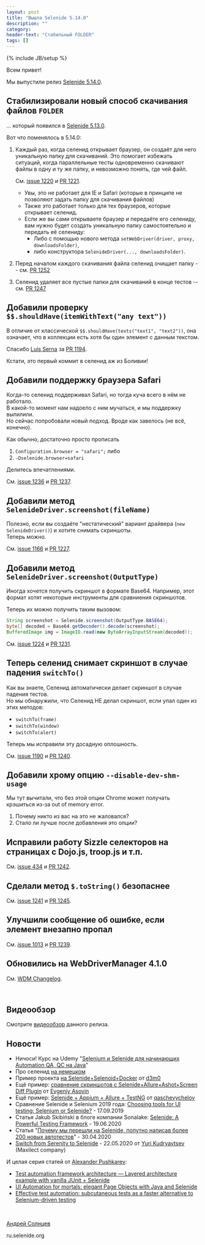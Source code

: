 ```yaml
---
layout: post
title: "Вышла Selenide 5.14.0"
description: ""
category:
header-text: "Стабильный FOLDER"
tags: []
---
```

{% include JB/setup %}

Всем привет!

Мы выпустили релиз [Selenide 5.14.0](https://github.com/selenide/selenide/milestone/101?closed=1).  
  

## Стабилизировали новый способ скачивания файлов `FOLDER`

... который появился в [Selenide 5.13.0](/2020/07/08/selenide-5.13.0/). 

Вот что поменялось в 5.14.0:
1. Каждый раз, когда селенид открывает браузер, он создаёт для него уникальную папку для скачиваний. 
   Это помогает избежать ситуаций, когда параллельные тесты одновременно скачивают файлы в одну и ту же папку, и невозможно понять, где чей файл.  

   См. [issue 1220](https://github.com/selenide/selenide/issues/1220) и [PR 1221](https://github.com/selenide/selenide/pull/1221).  

      * Увы, это не работает для IE и Safari (которые в принципе не позволяют задать папку для скачивания файлов)  
      * Также это работает только для тех браузеров, которые открывает селенид. 
      * Если же вы сами открываете браузер и передаёте его селениду, вам нужно будет создать уникальную папку самостоятельно и передать её селениду:  
        * Либо с помощью нового метода `setWebDriver(driver, proxy, downloadsFolder)`,  
        * либо конструктора `SelenideDriver(..., downloadsFolder)`.    

2. Перед началом каждого скачивания файла селенид очищает папку  --  см. [PR 1252](https://github.com/selenide/selenide/pull/1252)
3. Селенид удаляет все пустые папки для скачиваний в конце тестов  --  см. [PR 1247](https://github.com/selenide/selenide/pull/1247)


## Добавили проверку `$$.shouldHave(itemWithText("any text"))`

В отличие от классической `$$.shouldHave(texts("text1", "text2"))`, она означает, что в коллекции есть хотя бы один элемент с данным текстом.   

Спасибо [Luis Serna](https://github.com/LuisOsv) за [PR 1194](https://github.com/selenide/selenide/pull/1194).  

Кстати, это первый коммит в селенид аж из Боливии!


## Добавили поддержку браузера Safari

Когда-то селенид поддерживал Safari, но тогда куча всего в нём не работало.  
В какой-то момент нам надоело с ним мучаться, и мы поддержку выпилили.  
Но сейчас попробовали новый подход. Вроде как завелось (не всё, конечно).  

Как обычно, достаточно просто прописать
1. `Configuration.browser = "safari";` либо
2. `-Dselenide.browser=safari`

Делитесь впечатлениями.  

См. [issue 1236](https://github.com/selenide/selenide/issues/1236) и [PR 1237](https://github.com/selenide/selenide/pull/1237).


## Добавили метод `SelenideDriver.screenshot(fileName)`

Полезно, если вы создаёте "нестатический" вариант драйвера (`new SelenideDriver()`) и хотите снимать скриншоты.  
Теперь можно.  

См. [issue 1166](https://github.com/selenide/selenide/issues/1166) и [PR 1227](https://github.com/selenide/selenide/pull/1227).


## Добавили метод `SelenideDriver.screenshot(OutputType)`

Иногда хочется получить скриншот в формате Base64. Например, этот формат хотят некоторые инструменты для сравниения скриншотов.

Теперь их можно получить таким вызовом: 

```java
String screenshot = Selenide.screenshot(OutputType.BASE64);
byte[] decoded = Base64.getDecoder().decode(screenshot);
BufferedImage img = ImageIO.read(new ByteArrayInputStream(decoded));
```

См. [issue 1224](https://github.com/selenide/selenide/issues/1224) и [PR 1231](https://github.com/selenide/selenide/pull/1231).


## Теперь селенид снимает скриншот в случае падения `switchTo()`

Как вы знаете, Селенид автоматически делает скриншот в случае падения тестов.  
Но мы обнаружили, что Селенид НЕ делал скриншот, если упал один из этих методов:
* `switchTo(frame)`
* `switchTo(window)`
* `switchTo(alert)`
  
Теперь мы исправили эту досадную оплошность.  

См. [issue 1190](https://github.com/selenide/selenide/issues/1190) и [PR 1240](https://github.com/selenide/selenide/pull/1240).


## Добавили хрому опцию `--disable-dev-shm-usage`

Мы тут вычитали, что без этой опции Chrome может получать крэшиться из-за out of memory error.  
1. Почему никто из вас на это не жаловался?
2. Стало ли лучше после добавления это опции?

## Исправили работу Sizzle селекторов на страницах с Dojo.js, troop.js и т.п.

См. [issue 434](https://github.com/selenide/selenide/issues/434) и [PR 1242](https://github.com/selenide/selenide/pull/1242).


## Сделали метод `$.toString()` безопаснее

См. [issue 1241](https://github.com/selenide/selenide/issues/1241) и [PR 1245](https://github.com/selenide/selenide/pull/1245).


## Улучшили сообщение об ошибке, если элемент внезапно пропал

См. [issue 1013](https://github.com/selenide/selenide/issues/1013) и [PR 1239](https://github.com/selenide/selenide/pull/1239).


## Обновились на WebDriverManager 4.1.0

См. [WDM Changelog](https://github.com/bonigarcia/webdrivermanager/blob/master/CHANGELOG.md).

<br>

## Видеообзор

Смотрите [видеообзор](https://youtu.be/x0KWgnjxsl4) данного релиза.

## Новости

* Ничоси! Курс на Udemy "[Selenium и Selenide для начинающих Automation QA, QC на Java](https://www.udemy.com/course/selenium-selenide-test-automation-engineer/)"
* Про селенид [на немецком](https://www.youtube.com/watch?v=WNzTuYFd8oI)
* Пример проекта [на Selenide+Selenoid+Docker](https://github.com/d3m0/automation) от [d3m0](https://github.com/d3m0)
* Ещё пример: [сравнение скриншотов с Selenide+Allure+Ashot+Screen Diff Plugin](https://github.com/Crushpowerx/JavaMavenSelenideAllureScreenDiffExample) от [Evgeniy Asovin](https://github.com/Crushpowerx/)
* Ещё пример: [Selenide + Appium + Allure + TestNG](https://github.com/qaschevychelov/giphyTest) от [qaschevychelov](https://github.com/qaschevychelov/)
* Сравнение Selenide и Selenium 2019 года: [Choosing tools for UI testing: Selenium or Selenide?](https://www.appliedtech.ru/en/web-tools-for-ui-testing-selenium-or-selenide.html)  -  17.09.2019
* Статья Jakub Skibiński в блоге компании Sonalake: [Selenide: A Powerful Testing Framework](https://sonalake.com/latest/selenide-a-powerful-testing-framework/)  -  19.06.2020
* Статья "[Почему мы перешли на Selenide, попутно написав более 200 новых автотестов](https://habr.com/ru/company/maxilect/blog/499810/)" - 30.04.2020
* [Switch from Serenity to Selenide](https://medium.com/@maxilect_pr/selenide-our-experience-11240f9ce10c) - 22.05.2020 от [Yuri Kudryavtsev](https://medium.com/@maxilect_pr) (Maxilect company)

И целая серия статей от [Alexander Pushkarev](https://medium.com/@alexspush):
* [Test automation framework architecture — Layered architecture example with vanilla JUnit + Selenide](https://medium.com/@alexspush/test-automation-framework-architecture-part-2-1-layered-architecture-example-62a0011d3329)
* [UI Automation for mortals: elegant Page Objects with Java and Selenide](https://medium.com/@alexspush/ui-automation-for-mortal-elegant-page-objects-with-java-and-selenide-3122b17dc473)
* [Effective test automation: subcutaneous tests as a faster alternative to Selenium-driven testing](https://medium.com/@alexspush/an-alternative-to-ubiquitous-ui-level-checking-subcutaneous-tests-8d29e8883fc2)

<br>

[Андрей Солнцев](http://asolntsev.github.io/)

ru.selenide.org

